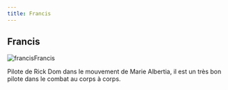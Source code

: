 ```yaml
---
title: Francis
---
```


Francis
-------

![francis](/images/stories/manga/ecoleduciel/persos/francis.jpg)Francis


Pilote de Rick Dom dans le mouvement de Marie Albertia, il est un très bon pilote dans le combat au corps à corps.

